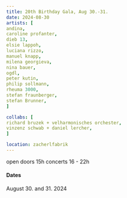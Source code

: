 ```yaml
---
title: 20th Birthday Gala, Aug 30.-31.
date: 2024-08-30
artists: [
andina,
caroline profanter,
dieb 13,
elsie lappoh,
luciana rizzo,
manuel knapp,
milena georgieva,
nina bauer,
ogdl,
peter kutin,
philip sollmann,
rheuma 3000,
stefan fraunberger,
stefan Brunner,
]

collabs: [
richard bruzek + velharmonisches orchester,
vinzenz schwab + daniel lercher,
]

location: zacherlfabrik
---
```


open doors 15h
concerts 16 - 22h

#### Dates
August 30. and 31. 
2024
